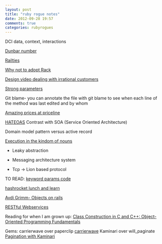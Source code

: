 ```yaml
---
layout: post
title: "ruby rogue notes"
date: 2012-09-28 19:57
comments: true
categories: rubyrogues
---
```


DCI
data, context, interactions

[Dunbar number](http://en.wikipedia.org/wiki/Dunbar's_number)

[Railties](http://piotrsarnacki.com/2010/06/18/rails-internals-railties/)

[Why not to adopt Rack](http://blog.plataformatec.com.br/2012/06/why-your-web-framework-should-not-adopt-rack-api/)

[Design video dealing with irrational customers](http://vimeo.com/22053820)

[Strong parameters](http://weblog.rubyonrails.org/2012/3/21/strong-parameters/)

Git blame- you can annotate the file with git blame to see when each line of the method was last edited and by whom

[Amazing prices at priceline](http://www.screenr.com/QOd)


[HATEOAS](http://timelessrepo.com/haters-gonna-hateoas)
Contrast with SOA (Service Oriented Architecture)

Domain model pattern versus active record

[Execution in the kindom of nouns](http://steve-yegge.blogspot.com/2006/03/execution-in-kingdom-of-nouns.html)


- Leaky abstraction
- Messaging architecture system

- Tcp -> Lion based protocol

TO READ:
[keyword params code](https://github.com/avdi/keyword_params)

[hashrocket lunch and learn](http://vimeo.com/42622511)

[Avdi Grimm- Objects on rails](http://objectsonrails.com/#sec-1)


[RESTful Webservices](http://www.amazon.com/Restful-Web-Services-Leonard-Richardson/dp/0596529260)


Reading for when I am grown up:
[Class Construction in C and C++: Object-Oriented Programming Fundamentals](http://www.amazon.com/gp/product/0136301045/ref=as_li_ss_tl?ie=UTF8&tag=chamaxwoo-20&linkCode=as2&camp=217145&creative=399373&creativeASIN=0136301045)

Gems:
carrierwave over paperclip [carrierwave](https://www.ruby-toolbox.com/search?utf8=%E2%9C%93&q=carrierwave)
Kaminari over will_paginate
[Pagination with Kaminari](http://railscasts.com/episodes/254-pagination-with-kaminari)